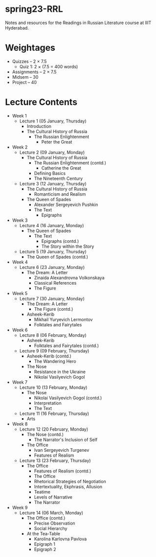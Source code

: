 # spring23-RRL
Notes and resources for the Readings in Russian Literature course at IIIT Hyderabad.

# Weightages
* Quizzes – 2 $\times$ 7.5
    * Quiz 1: 2 $\times$ (7.5 = 400 words)
* Assignments – 2 $\times$ 7.5
* Midsem – 30
* Project – 40

# Lecture Contents
* Week 1
    * Lecture 1 (05 January, Thursday)
        - Introduction
        - The Cultural History of Russia
            - The Russian Enlightenment
                - Peter the Great
* Week 2
    * Lecture 2 (09 January, Monday)
        - The Cultural History of Russia
            - The Russian Enlightenment (contd.)    
                - Catherine the Great
            - Defining Basics
            - The Nineteenth Century
    * Lecture 3 (12 January, Thursday)
        - The Cultural History of Russia
            - Romanticism and Realism
        - The Queen of Spades
            - Alexander Sergeyevich Pushkin
            - The Text
                - Epigraphs
* Week 3
    * Lecture 4 (16 January, Monday)
        - The Queen of Spades
            - The Text
                - Epigraphs (contd.)
                - The Story within the Story
    * Lecture 5 (19 January, Thursday)
        - The Queen of Spades (contd.)
* Week 4
    * Lecture 6 (23 January, Monday)
        - The Dream: A Letter
            - Zinaida Alexandrovna Volkonskaya
            - Classical References
            - The Figure
* Week 5
    * Lecture 7 (30 January, Monday)
        - The Dream: A Letter
            - The Figure (contd.)
        - Asheek-Kerib
            - Mikhail Yuryevich Lermontov
            - Folktales and Fairytales
* Week 6
    * Lecture 8 (06 February, Monday)
        - Asheek-Kerib
            - Folktales and Fairytales (contd.)
    * Lecture 9 (09 February, Thursday)
        - Asheek-Kerib (contd.)
            - The Wandering Hero
        - The Nose
            - Resistance in the Ukraine
            - Nikolai Vasilyevich Gogol
* Week 7
    * Lecture 10 (13 February, Monday)
        - The Nose
            - Nikolai Vasilyevich Gogol (contd.)
            - Interpretation
            - The Text
    * Lecture 11 (16 February, Thursday)
        - Arts
* Week 8
    * Lecture 12 (20 February, Monday)
        - The Nose (contd.)
            - The Narrator's Inclusion of Self
        - The Office
            - Ivan Sergeyevich Turgenev
            - Features of Realism
    * Lecture 13 (23 February, Thursday)
        - The Office
            - Features of Realism (contd.)
            - The Office
            - Rhetorical Strategies of Negotiation
            - Intertextuality, Ekphrasis, Allusion
            - Teatime
            - Levels of Narrative
            - The Narrator
* Week 9
    * Lecture 14 (06 March, Monday)
        - The Office (contd.)
            - Precise Observation
            - Social Hierarchy
        - At the Tea-Table
            - Karolina Karlovna Pavlova
            - Epigraph 1
            - Epigraph 2